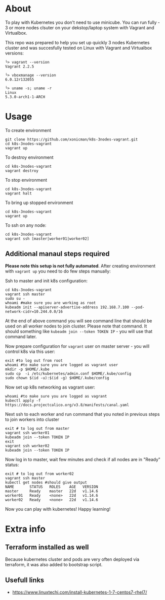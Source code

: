 # AboutTo play with Kubernetes you don't need to use minicube. You can run fully - 3 or more nodes clsuter on your dekstop/laptop system with Vagrant and Virtualbox. This repo was prepared to help you set up quickly 3 nodes Kubernetes cluster and was succesfully tested on Linux with Vagrant and Virtualbox versions:    └> vagrant --version    Vagrant 2.2.5    └> vboxmanage --version    6.0.12r132055            └> uname -s; uname -r    Linux    5.3.0-arch1-1-ARCH# UsageTo create environment    git clone https://github.com/xonicman/k8s-3nodes-vagrant.git     cd k8s-3nodes-vagrant    vagrant upTo destroy environment        cd k8s-3nodes-vagrant    vagrant destroy    To stop environment    cd k8s-3nodes-vagrant    vagrant haltTo bring up stopped environment    cd k8s-3nodes-vagrant    vagrant upTo ssh on any node:    cd k8s-3nodes-vagrant    vagrant ssh [master|worker01|worker02]         ## Additional manaul steps required**Please note this setup is not fully automated**.After creating environment with `vagrant up` you needto do few steps manually:Ssh to master and init k8s configuration:    cd k8s-3nodes-vagrant    vagrant ssh master    sudo su -    whoami #make sure you are working as root    kubeadm init --apiserver-advertise-address 192.168.7.100 --pod-network-cidr=10.244.0.0/16 At the end of above command you will see command line that should be used  on all worker nodes to join cluster. Please note that command. It should  something like `kubeadm join --token TOKEN IP` - you will use that command later. Now prepare configuration for `vagrant` user on master server - youwill control k8s via this user:    exit #to log out from root    whoami #to make sure you are logged as vagrant user    mkdir -p $HOME/.kube    sudo cp  -i /etc/kubernetes/admin.conf $HOME/.kube/config    sudo chown $(id -u):$(id -g) $HOME/.kube/config    Now set up k8s networking as vagrant user:    whoami #to make sure you are logged as vagrant    kubectl apply -f https://docs.projectcalico.org/v3.8/manifests/canal.yamlNext ssh to each worker and run command that you noted in previous steps to join workers into cluster    exit # to log out from master    vagrant ssh worker01    kubeadm join --token TOKEN IP    exit    vagrant ssh worker02    kubeadm join --token TOKEN IP    Now log in to master, wait few minutes and check if all nodes are in "Ready" status:    exit # to log out from worker02    vagrant ssh master    kubectl get nodes #should give output    NAME       STATUS   ROLES    AGE   VERSION    master     Ready    master   22d   v1.14.6    worker01   Ready    <none>   22d   v1.14.6    worker02   Ready    <none>   22d   v1.14.6     Now you can play with kubernetes! Happy learning!     # Extra info ## Terraform installed as wellBecause kubernetes cluster and pods are very often deployed via terraform, it was also added to bootstrap script. ## Usefull links* https://www.linuxtechi.com/install-kubernetes-1-7-centos7-rhel7/